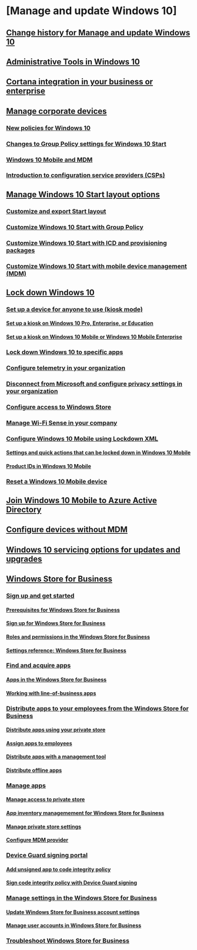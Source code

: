 # [Manage and update Windows 10]
## [Change history for Manage and update Windows 10](change-history-for-manage-and-update-windows-10.md)
## [Administrative Tools in Windows 10](administrative-tools-in-windows-10.md)
## [Cortana integration in your business or enterprise](manage-cortana-in-your-enterprise.md)
## [Manage corporate devices](manage-corporate-devices.md)
### [New policies for Windows 10](new-policies-for-windows-10.md)
### [Changes to Group Policy settings for Windows 10 Start](changes-to-start-policies-in-windows-10.md)
### [Windows 10 Mobile and MDM](windows-10-mobile-and-mdm.md)
### [Introduction to configuration service providers (CSPs)](how-it-pros-can-use-configuration-service-providers--csps--.md)
## [Manage Windows 10 Start layout options](windows-10-start-layout-options-and-policies.md)
### [Customize and export Start layout](customize-and-export-start-layout.md)
### [Customize Windows 10 Start with Group Policy](customize-windows-10-start-screens-by-using-group-policy.md)
### [Customize Windows 10 Start with ICD and provisioning packages](customize-windows-10-start-screens-by-using-provisioning-packages-and-icd.md)
### [Customize Windows 10 Start with mobile device management (MDM)](customize-windows-10-start-screens-by-using-mobile-device-management--mdm-.md)
## [Lock down Windows 10](lock-down-windows-10.md)
### [Set up a device for anyone to use (kiosk mode)](set-up-a-device-for-anyone-to-use.md)
#### [Set up a kiosk on Windows 10 Pro, Enterprise, or Education](set-up-a-kiosk-for-windows-10-for-desktop-editions.md)
#### [Set up a kiosk on Windows 10 Mobile or Windows 10 Mobile Enterprise](set-up-a-kiosk-for-windows-10-for-mobile-edition.md)
### [Lock down Windows 10 to specific apps](lock-down-windows-10-to-specific-apps.md)
### [Configure telemetry in your organization](configure-telemetry-in-your-organization.md)
### [Disconnect from Microsoft and configure privacy settings in your organization](manage-privacy-for-windows-10-in-your-company.md)
### [Configure access to Windows Store](stop-employees-from-using-the-windows-store.md)
### [Manage Wi-Fi Sense in your company](manage-wi-fi-sense-in-your-company.md)
### [Configure Windows 10 Mobile using Lockdown XML](lockdown-xml.md)
#### [Settings and quick actions that can be locked down in Windows 10 Mobile](settings-that-can-be-locked-down.md)
#### [Product IDs in Windows 10 Mobile](product-ids-in-windows-10-mobile.md)
### [Reset a Windows 10 Mobile device](reset-a-windows-10-mobile-device.md)
## [Join Windows 10 Mobile to Azure Active Directory](join-windows-10-mobile-to-azure-active-directory.md)
## [Configure devices without MDM](configure-devices-without-mdm.md)
## [Windows 10 servicing options for updates and upgrades](introduction-to-windows-10-servicing.md)
## [Windows Store for Business](windows-store-for-business.md)
### [Sign up and get started](sign-up-and-get-started.md)
#### [Prerequisites for Windows Store for Business](prerequisites-for-windows-store-for-business.md)
#### [Sign up for Windows Store for Business](sign-up-for-windows-store-for-business.md)
#### [Roles and permissions in the Windows Store for Business](roles-and-permissions-in-the-windows-store-for-business.md)
#### [Settings reference: Windows Store for Business](settings-reference--windows-store-for-business.md)
### [Find and acquire apps](find-and-acquire-apps.md)
#### [Apps in the Windows Store for Business](apps-in-the-windows-store-for-business.md)
#### [Working with line-of-business apps](working-with-line-of-business-apps.md)
### [Distribute apps to your employees from the Windows Store for Business](distribute-apps-to-your-employees-from-the-windows-store-for-business.md)
#### [Distribute apps using your private store](distribute-apps-from-your-private-store.md)
#### [Assign apps to employees](assign-apps-to-employees.md)
#### [Distribute apps with a management tool](distribute-apps-with-a-management-tool.md)
#### [Distribute offline apps](distribute-offline-apps.md)
### [Manage apps](manage-apps.md)
#### [Manage access to private store](manage-access-to-private-store.md)
#### [App inventory managemement for Windows Store for Business](app-inventory-managemement-for-windows-store-for-business.md)
#### [Manage private store settings](manage-private-store-settings.md)
#### [Configure MDM provider](configure-mdm-provider.md)
### [Device Guard signing portal](device-guard-signing-portal.md)
#### [Add unsigned app to code integrity policy](add-unsigned-app-to-code-integrity-policy.md)
#### [Sign code integrity policy with Device Guard signing](sign-code-integrity-policy-with-device-guard-signing.md)
### [Manage settings in the Windows Store for Business](manage-settings-in-the-windows-store-for-business.md)
#### [Update Windows Store for Business account settings](update-windows-store-for-business-account-settings-.md)
#### [Manage user accounts in Windows Store for Business](manage-users-and-groups-in-the-windows-store-for-business.md)
### [Troubleshoot Windows Store for Business](troubleshoot.md)

